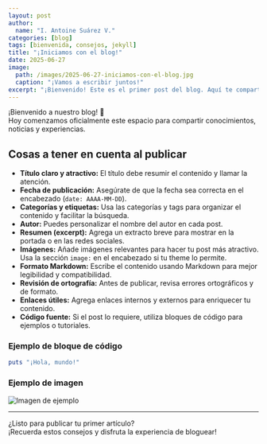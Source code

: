 ```yaml
---
layout: post
author:
  name: "I. Antoine Suárez V."
categories: [blog]
tags: [bienvenida, consejos, jekyll]
title: "¡Iniciamos con el blog!"
date: 2025-06-27
image:
  path: /images/2025-06-27-iniciamos-con-el-blog.jpg
  caption: "¡Vamos a escribir juntos!"
excerpt: "¡Bienvenido! Este es el primer post del blog. Aquí te comparto recomendaciones y mejores prácticas para tus publicaciones."
---
```


¡Bienvenido a nuestro blog! 🎉  
Hoy comenzamos oficialmente este espacio para compartir conocimientos, noticias y experiencias.

## Cosas a tener en cuenta al publicar

- **Título claro y atractivo:** El título debe resumir el contenido y llamar la atención.
- **Fecha de publicación:** Asegúrate de que la fecha sea correcta en el encabezado (`date: AAAA-MM-DD`).
- **Categorías y etiquetas:** Usa las categorías y tags para organizar el contenido y facilitar la búsqueda.
- **Autor:** Puedes personalizar el nombre del autor en cada post.
- **Resumen (excerpt):** Agrega un extracto breve para mostrar en la portada o en las redes sociales.
- **Imágenes:** Añade imágenes relevantes para hacer tu post más atractivo. Usa la sección `image:` en el encabezado si tu theme lo permite.
- **Formato Markdown:** Escribe el contenido usando Markdown para mejor legibilidad y compatibilidad.
- **Revisión de ortografía:** Antes de publicar, revisa errores ortográficos y de formato.
- **Enlaces útiles:** Agrega enlaces internos y externos para enriquecer tu contenido.
- **Código fuente:** Si el post lo requiere, utiliza bloques de código para ejemplos o tutoriales.

### Ejemplo de bloque de código

```ruby
puts "¡Hola, mundo!"
```

### Ejemplo de imagen

![Imagen de ejemplo](https://images.unsplash.com/photo-1506744038136-46273834b3fb?auto=format&fit=crop&w=800&q=80)

---

¿Listo para publicar tu primer artículo?  
¡Recuerda estos consejos y disfruta la experiencia de bloguear!
